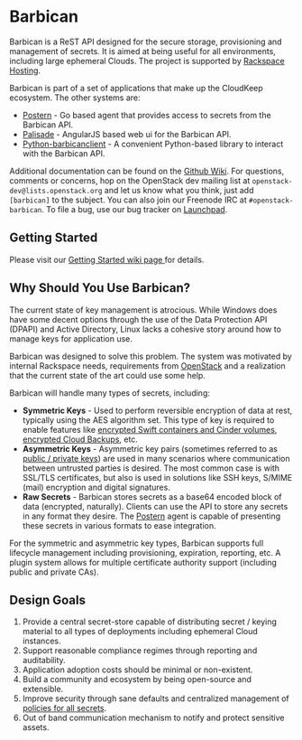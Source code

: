 # Barbican

Barbican is a ReST API designed for the secure storage, provisioning and
management of secrets. It is aimed at being useful for all environments,
including large ephemeral Clouds. The project is supported by [Rackspace
Hosting](http://www.rackspace.com).

Barbican is part of a set of applications that make up the CloudKeep ecosystem.
The other systems are:

* [Postern](https://github.com/cloudkeep/postern) - Go based agent that
  provides access to secrets from the Barbican API.
* [Palisade](https://github.com/cloudkeep/palisade) - AngularJS based web ui
  for the Barbican API.
* [Python-barbicanclient](https://github.com/cloudkeep/python-barbicanclient) -
  A convenient Python-based library to interact with the Barbican API.

Additional documentation can be found on the [Github
Wiki](https://github.com/cloudkeep/barbican/wiki). For questions, comments or
concerns, hop on the OpenStack dev mailing list at
`openstack-dev@lists.openstack.org` and let us know what you think, just add
`[barbican]` to the subject. You can also join our Freenode IRC at
`#openstack-barbican`. To file a bug, use our bug tracker on
[Launchpad](https://bugs.launchpad.net/barbican/).

## Getting Started

Please visit our [Getting Started wiki page
](https://github.com/cloudkeep/barbican/wiki/Barbican-Getting-Started-Guide)
for details.

## Why Should You Use Barbican?

The current state of key management is atrocious. While Windows does have some
decent options through the use of the Data Protection API (DPAPI) and Active
Directory, Linux lacks a cohesive story around how to manage keys for
application use.

Barbican was designed to solve this problem. The system was motivated by
internal Rackspace needs, requirements from
[OpenStack](http://www.openstack.org/) and a realization that the current state
of the art could use some help.

Barbican will handle many types of secrets, including:

* **Symmetric Keys** - Used to perform reversible encryption of data at rest,
  typically using the AES algorithm set. This type of key is required to enable
  features like [encrypted Swift containers and Cinder
  volumes](http://www.openstack.org/software/openstack-storage/), [encrypted
  Cloud Backups](http://www.rackspace.com/cloud/backup/), etc.
* **Asymmetric Keys** - Asymmetric key pairs (sometimes referred to as [public
  / private keys](http://en.wikipedia.org/wiki/Public-key_cryptography)) are
  used in many scenarios where communication between untrusted parties is
  desired. The most common case is with SSL/TLS certificates, but also is used
  in solutions like SSH keys, S/MIME (mail) encryption and digital signatures.
* **Raw Secrets** - Barbican stores secrets as a base64 encoded block of data
  (encrypted, naturally). Clients can use the API to store any secrets in any
  format they desire. The [Postern](https://github.com/cloudkeep/postern) agent
  is capable of presenting these secrets in various formats to ease
  integration.

For the symmetric and asymmetric key types, Barbican supports full lifecycle
management including provisioning, expiration, reporting, etc. A plugin system
allows for multiple certificate authority support (including public and private
CAs).

## Design Goals

1. Provide a central secret-store capable of distributing secret / keying
   material to all types of deployments including ephemeral Cloud instances.
2. Support reasonable compliance regimes through reporting and auditability.
3. Application adoption costs should be minimal or non-existent.
4. Build a community and ecosystem by being open-source and extensible.
5. Improve security through sane defaults and centralized management of
   [policies for all
   secrets](https://github.com/cloudkeep/barbican/wiki/Policies).
6. Out of band communication mechanism to notify and protect sensitive assets.
